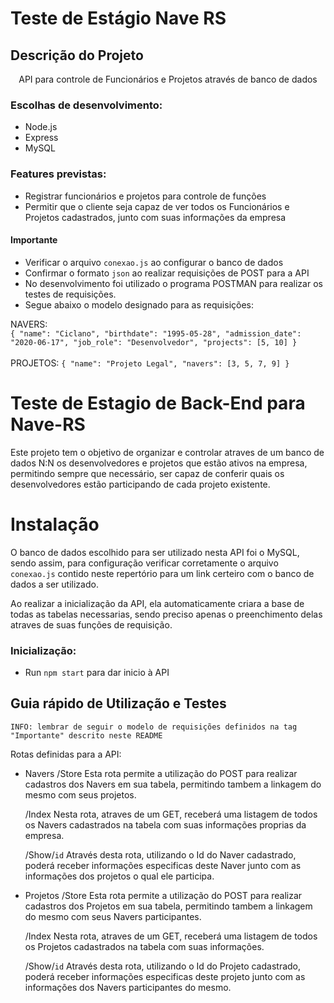 # Teste de Estágio Nave RS

## Descrição do Projeto
<p align="center">API para controle de Funcionários e Projetos através de banco de dados</p>

### Escolhas de desenvolvimento:

- Node.js
- Express
- MySQL

### Features previstas:

- Registrar funcionários e projetos para controle de funções
- Permitir que o cliente seja capaz de ver todos os Funcionários e Projetos cadastrados, junto com suas informações da empresa

#### Importante

- Verificar o arquivo `conexao.js` ao configurar o banco de dados
- Confirmar o formato `json` ao realizar requisições de POST para a API
- No desenvolvimento foi utilizado o programa POSTMAN para realizar os testes de requisições.
- Segue abaixo o modelo designado para as requisições:

NAVERS:
<br>
``
{
    "name": "Ciclano",
    "birthdate": "1995-05-28",
    "admission_date": "2020-06-17",
    "job_role": "Desenvolvedor",
    "projects": [5, 10]
}
``<br><br>
PROJETOS:
``
{
    "name": "Projeto Legal",
    "navers": [3, 5, 7, 9]
}
``
<br>


# Teste de Estagio de Back-End para Nave-RS

Este projeto tem o objetivo de organizar e controlar atraves de um banco de dados N:N os desenvolvedores e projetos que estão ativos na empresa, permitindo sempre que necessário, ser capaz de conferir quais os desenvolvedores estão participando de cada projeto existente.

# Instalação

O banco de dados escolhido para ser utilizado nesta API foi o MySQL, sendo assim, para configuração verificar corretamente o arquivo `conexao.js` contido neste repertório para um link certeiro com o banco de dados a ser utilizado.

Ao realizar a inicialização da API, ela automaticamente criara a base de todas as tabelas necessarias, sendo preciso apenas o preenchimento delas atraves de suas funções de requisição.

### Inicialização:
- Run `npm start` para dar inicio à API 


## Guia rápido de Utilização e Testes
`INFO: lembrar de seguir o modelo de requisições definidos na tag "Importante" descrito neste README`

Rotas definidas para a API:
- Navers
    /Store
    Esta rota permite a utilização do POST para realizar cadastros dos Navers em sua tabela, permitindo tambem a linkagem do mesmo com seus projetos.

    /Index
    Nesta rota, atraves de um GET, receberá uma listagem de todos os Navers cadastrados na tabela com suas informações proprias da empresa.

    /Show/`id`
    Através desta rota, utilizando o Id do Naver cadastrado, poderá receber informações especificas deste Naver junto com as informações dos projetos o qual ele participa.

- Projetos
    /Store
    Esta rota permite a utilização do POST para realizar cadastros dos Projetos em sua tabela, permitindo tambem a linkagem do mesmo com seus Navers participantes.

    /Index
    Nesta rota, atraves de um GET, receberá uma listagem de todos os Projetos cadastrados na tabela com suas informações.

    /Show/`id`
    Através desta rota, utilizando o Id do Projeto cadastrado, poderá receber informações especificas deste projeto junto com as informações dos Navers participantes do mesmo.

